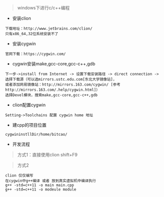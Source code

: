 > windows下进行c/c++编程

- 安装clion
```
下载地址：http://www.jetbrains.com/clion/
只有x86_64,32位系统安装不了
```

- 安装cygwin
```
官网下载：https://cygwin.com/
```

- cygwin安装make,gcc-core,gcc-c++,gdb
```
下一步->install from Internet -> 设置下载安装路径 -> direct connection ->
选择下载源（可以选mirrors.ustc.edu.com[东北大学镜像站]，
或者添加网易镜像站：http://mirrors.163.com/cygwin/ [参考http://mirrors.163.com/.help/cygwin.html]） 
选择Devel模块，搜索make,gcc-core,gcc-c++,gdb
```

- clion配置cygwin
```
Setting->Toolchains 配置 cygwin home 地址
```

- 建cpp的项目位置
```
cygwininstllDir/home/bitcao/
```

- 开发流程
> 方式1：直接使用clion shift+F9

> 方式2

```
clion 仅仅编写
在cygwin中g++编译 或者 放到真实虚拟机中编译执行
g++ -std=c++11 -o main main.cpp
g++ -std=c++11 -o modeule module
```
